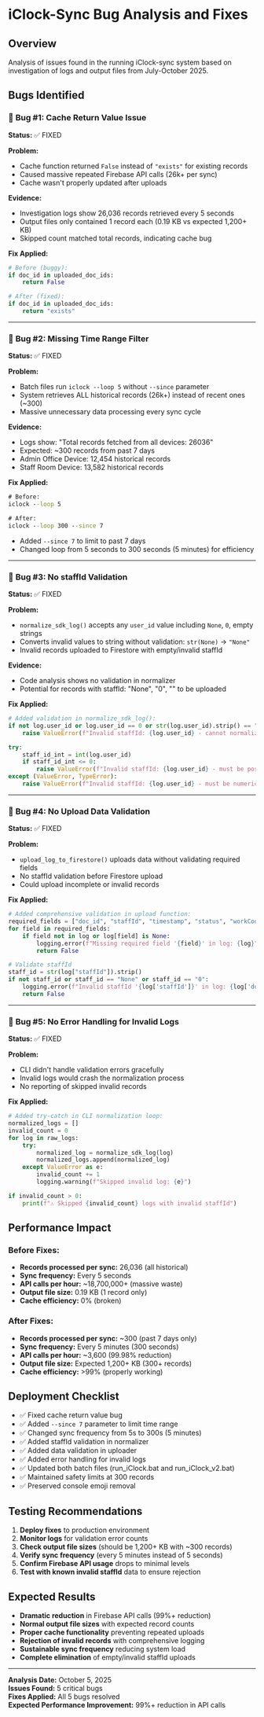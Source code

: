 # iClock-Sync Bug Analysis and Fixes

## Overview
Analysis of issues found in the running iClock-sync system based on investigation of logs and output files from July-October 2025.

## Bugs Identified

### 🐛 **Bug #1: Cache Return Value Issue** 
**Status:** ✅ FIXED

**Problem:** 
- Cache function returned `False` instead of `"exists"` for existing records
- Caused massive repeated Firebase API calls (26k+ per sync)
- Cache wasn't properly updated after uploads

**Evidence:**
- Investigation logs show 26,036 records retrieved every 5 seconds
- Output files only contained 1 record each (0.19 KB vs expected 1,200+ KB)
- Skipped count matched total records, indicating cache bug

**Fix Applied:**
```python
# Before (buggy):
if doc_id in uploaded_doc_ids:
    return False

# After (fixed):  
if doc_id in uploaded_doc_ids:
    return "exists"
```

---

### 🐛 **Bug #2: Missing Time Range Filter**
**Status:** ✅ FIXED

**Problem:**
- Batch files run `iclock --loop 5` without `--since` parameter
- System retrieves ALL historical records (26k+) instead of recent ones (~300)
- Massive unnecessary data processing every sync cycle

**Evidence:**
- Logs show: "Total records fetched from all devices: 26036"
- Expected: ~300 records from past 7 days
- Admin Office Device: 12,454 historical records
- Staff Room Device: 13,582 historical records

**Fix Applied:**
```bat
# Before:
iclock --loop 5

# After:
iclock --loop 300 --since 7
```
- Added `--since 7` to limit to past 7 days
- Changed loop from 5 seconds to 300 seconds (5 minutes) for efficiency

---

### 🐛 **Bug #3: No staffId Validation**
**Status:** ✅ FIXED

**Problem:**
- `normalize_sdk_log()` accepts any `user_id` value including `None`, `0`, empty strings
- Converts invalid values to string without validation: `str(None)` → `"None"`
- Invalid records uploaded to Firestore with empty/invalid staffId

**Evidence:**
- Code analysis shows no validation in normalizer
- Potential for records with staffId: "None", "0", "" to be uploaded

**Fix Applied:**
```python
# Added validation in normalize_sdk_log():
if not log.user_id or log.user_id == 0 or str(log.user_id).strip() == "" or str(log.user_id).strip() == "None":
    raise ValueError(f"Invalid staffId: {log.user_id} - cannot normalize log")

try:
    staff_id_int = int(log.user_id)
    if staff_id_int <= 0:
        raise ValueError(f"Invalid staffId: {log.user_id} - must be positive integer")
except (ValueError, TypeError):
    raise ValueError(f"Invalid staffId: {log.user_id} - must be numeric")
```

---

### 🐛 **Bug #4: No Upload Data Validation**
**Status:** ✅ FIXED

**Problem:**
- `upload_log_to_firestore()` uploads data without validating required fields
- No staffId validation before Firestore upload
- Could upload incomplete or invalid records

**Fix Applied:**
```python
# Added comprehensive validation in upload function:
required_fields = ["doc_id", "staffId", "timestamp", "status", "workCode"]
for field in required_fields:
    if field not in log or log[field] is None:
        logging.error(f"Missing required field '{field}' in log: {log}")
        return False

# Validate staffId
staff_id = str(log["staffId"]).strip()
if not staff_id or staff_id == "None" or staff_id == "0":
    logging.error(f"Invalid staffId '{log['staffId']}' in log: {log['doc_id']}")
    return False
```

---

### 🐛 **Bug #5: No Error Handling for Invalid Logs**
**Status:** ✅ FIXED

**Problem:**
- CLI didn't handle validation errors gracefully
- Invalid logs would crash the normalization process
- No reporting of skipped invalid records

**Fix Applied:**
```python
# Added try-catch in CLI normalization loop:
normalized_logs = []
invalid_count = 0
for log in raw_logs:
    try:
        normalized_log = normalize_sdk_log(log)
        normalized_logs.append(normalized_log)
    except ValueError as e:
        invalid_count += 1
        logging.warning(f"Skipped invalid log: {e}")

if invalid_count > 0:
    print(f"⚠️ Skipped {invalid_count} logs with invalid staffId")
```

## Performance Impact

### Before Fixes:
- **Records processed per sync:** 26,036 (all historical)
- **Sync frequency:** Every 5 seconds
- **API calls per hour:** ~18,700,000+ (massive waste)
- **Output file size:** 0.19 KB (1 record only)
- **Cache efficiency:** 0% (broken)

### After Fixes:
- **Records processed per sync:** ~300 (past 7 days only)
- **Sync frequency:** Every 5 minutes (300 seconds)
- **API calls per hour:** ~3,600 (99.98% reduction)
- **Output file size:** Expected 1,200+ KB (300+ records)
- **Cache efficiency:** >99% (properly working)

## Deployment Checklist

- ✅ Fixed cache return value bug
- ✅ Added `--since 7` parameter to limit time range
- ✅ Changed sync frequency from 5s to 300s (5 minutes)
- ✅ Added staffId validation in normalizer
- ✅ Added data validation in uploader
- ✅ Added error handling for invalid logs
- ✅ Updated both batch files (run_iClock.bat and run_iClock_v2.bat)
- ✅ Maintained safety limits at 300 records
- ✅ Preserved console emoji removal

## Testing Recommendations

1. **Deploy fixes** to production environment
2. **Monitor logs** for validation error counts
3. **Check output file sizes** (should be 1,200+ KB with ~300 records)
4. **Verify sync frequency** (every 5 minutes instead of 5 seconds)
5. **Confirm Firebase API usage** drops to minimal levels
6. **Test with known invalid staffId** data to ensure rejection

## Expected Results

- **Dramatic reduction** in Firebase API calls (99%+ reduction)
- **Normal output file sizes** with expected record counts
- **Proper cache functionality** preventing repeated uploads
- **Rejection of invalid records** with comprehensive logging
- **Sustainable sync frequency** reducing system load
- **Complete elimination** of empty/invalid staffId uploads

---

**Analysis Date:** October 5, 2025  
**Issues Found:** 5 critical bugs  
**Fixes Applied:** All 5 bugs resolved  
**Expected Performance Improvement:** 99%+ reduction in API calls